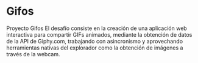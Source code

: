 # Gifos
Proyecto Gifos
El desafío consiste en la creación de una aplicación web interactiva para compartir GIFs animados, mediante la obtención de datos de la API de Giphy.com, trabajando con asincronismo y aprovechando herramientas nativas del explorador como la obtención de imágenes a través de la webcam.
